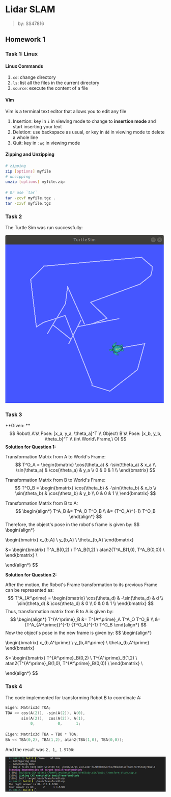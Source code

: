 # Lidar SLAM 

> by: SS47816

## Homework 1

### Task 1: Linux

#### Linux Commands

1. `cd`: change directory
2. `ls`: list all the files in the current directory
3. `source`: execute the content of a file

#### Vim

Vim is a terminal text editor that allows you to edit any file

1. Insertion: key in `i` in viewing mode to change to **insertion mode** and start inserting your text
2. Deletion: use backspace as usual, or key in `dd` in viewing mode to delete a whole line
3. Quit: key in `:wq` in viewing mode

#### Zipping and Unzipping

```bash
# zipping
zip [options] myfile
# unzipping
unzip [options] myfile.zip

# Or use `tar`
tar -zcvf myfile.tgz .
tar -zxvf myfile.tgz
```



### Task 2

The Turtle Sim was run successfully:

![turtlesim](pics/turtlesim.png)



### Task 3

**Given: **
$$
Robot\ A's\ Pose: [x_a, y_a, \theta_a]^T \\
Object\ B's\ Pose: [x_b, y_b, \theta_b]^T \\
(in\ World\ Frame,\ O)
$$
**Solution for Question 1:** 

Transformation Matrix from A to World's Frame:
$$
T^O_A = 
\begin{bmatrix} 
\cos(\theta_a) & -\sin(\theta_a) & x_a \\
\sin(\theta_a) & \cos(\theta_a) & y_a \\
0 & 0 & 1 \\
\end{bmatrix}
$$

Transformation Matrix from B to World's Frame:
$$
T^O_B = 
\begin{bmatrix} 
\cos(\theta_b) & -\sin(\theta_b) & x_b \\
\sin(\theta_b) & \cos(\theta_b) & y_b \\
0 & 0 & 1 \\
\end{bmatrix}
$$

Transformation Matrix from B to A:
$$
\begin{align*}
T^A_B &= T^A_O T^O_B \\
&= {T^O_A}^{-1} T^O_B
\end{align*}
$$
Therefore, the object's pose in the robot's frame is given by:
$$
\begin{align*}

\begin{bmatrix} 
x_{b,A} \\
y_{b,A} \\
\theta_{b,A}
\end{bmatrix}

&= \begin{bmatrix} 
T^A_B(0,2) \\
T^A_B(1,2) \\
atan2(T^A_B(1,0), T^A_B(0,0)) \\
\end{bmatrix} \\

\end{align*}
$$



**Solution for Question 2:** 

After the motion, the Robot's Frame transformation to its previous Frame can be represented as:
$$
T^A_{A^\prime} = 
\begin{bmatrix} 
\cos(\theta_d) & -\sin(\theta_d) & d \\
\sin(\theta_d) & \cos(\theta_d) & 0 \\
0 & 0 & 1 \\
\end{bmatrix}
$$
Thus, transformation matrix from B to A is given by:
$$
\begin{align*}
T^{A^\prime}_B &= T^{A^\prime}_A T^A_O T^O_B \\
&= {T^A_{A^\prime}}^{-1} {T^O_A}^{-1} T^O_B
\end{align*}
$$
Now the object's pose in the new frame is given by:
$$
\begin{align*}

\begin{bmatrix} 
x_{b,A^\prime} \\
y_{b,A^\prime} \\
\theta_{b,A^\prime}
\end{bmatrix}

&= \begin{bmatrix} 
T^{A^\prime}_B(0,2) \\
T^{A^\prime}_B(1,2) \\
atan2(T^{A^\prime}_B(1,0), T^{A^\prime}_B(0,0)) \\
\end{bmatrix} \\

\end{align*}
$$




### Task 4

The code implemented for transforming Robot B to coordinate A:

```c++
Eigen::Matrix3d TOA;
TOA << cos(A(2)), -sin(A(2)), A(0),
	   sin(A(2)),  cos(A(2)), A(1),
           0,          0,      1;

Eigen::Matrix3d TBA = TBO * TOA;
BA << TBA(0,2), TBA(1,2), atan2(TBA(1,0), TBA(0,0));
```

And the result was `2, 1, 1.5708`:

![code_result](pics/code_result.png)

